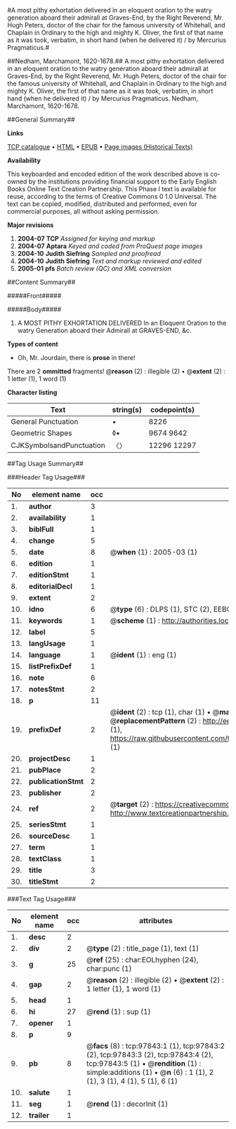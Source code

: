 #A most pithy exhortation delivered in an eloquent oration to the watry generation aboard their admirall at Graves-End, by the Right Reverend, Mr. Hugh Peters, doctor of the chair for the famous university of Whitehall, and Chaplain in Ordinary to the high and mighty K. Oliver, the first of that name as it was took, verbatim, in short hand (when he delivered it) / by Mercurius Pragmaticus.#

##Nedham, Marchamont, 1620-1678.##
A most pithy exhortation delivered in an eloquent oration to the watry generation aboard their admirall at Graves-End, by the Right Reverend, Mr. Hugh Peters, doctor of the chair for the famous university of Whitehall, and Chaplain in Ordinary to the high and mighty K. Oliver, the first of that name as it was took, verbatim, in short hand (when he delivered it) / by Mercurius Pragmaticus.
Nedham, Marchamont, 1620-1678.

##General Summary##

**Links**

[TCP catalogue](http://www.ota.ox.ac.uk/tcp/)  • 
[HTML](http://tei.it.ox.ac.uk/tcp/Texts-HTML/free/A52/A52761.html)  • 
[EPUB](http://tei.it.ox.ac.uk/tcp/Texts-EPUB/free/A52/A52761.epub) • 
[Page images (Historical Texts)](https://data.historicaltexts.jisc.ac.uk/view?pubId=eebo-13127071e&pageId=eebo-13127071e-97843-1)

**Availability**

This keyboarded and encoded edition of the
	       work described above is co-owned by the institutions
	       providing financial support to the Early English Books
	       Online Text Creation Partnership. This Phase I text is
	       available for reuse, according to the terms of Creative
	       Commons 0 1.0 Universal. The text can be copied,
	       modified, distributed and performed, even for
	       commercial purposes, all without asking permission.

**Major revisions**

1. __2004-07__ __TCP__ *Assigned for keying and markup*
1. __2004-07__ __Aptara__ *Keyed and coded from ProQuest page images*
1. __2004-10__ __Judith Siefring__ *Sampled and proofread*
1. __2004-10__ __Judith Siefring__ *Text and markup reviewed and edited*
1. __2005-01__ __pfs__ *Batch review (QC) and XML conversion*

##Content Summary##

#####Front#####

#####Body#####

1. A MOST PITHY
EXHORTATION
DELIVERED
In an Eloquent Oration to the watry
Generation aboard their Admirall at
GRAVES-END, &c.

**Types of content**

  * Oh, Mr. Jourdain, there is **prose** in there!

There are 2 **ommitted** fragments! 
 @__reason__ (2) : illegible (2)  •  @__extent__ (2) : 1 letter (1), 1 word (1)

**Character listing**


|Text|string(s)|codepoint(s)|
|---|---|---|
|General Punctuation|•|8226|
|Geometric Shapes|◊▪|9674 9642|
|CJKSymbolsandPunctuation|〈〉|12296 12297|

##Tag Usage Summary##

###Header Tag Usage###

|No|element name|occ|attributes|
|---|---|---|---|
|1.|__author__|3||
|2.|__availability__|1||
|3.|__biblFull__|1||
|4.|__change__|5||
|5.|__date__|8| @__when__ (1) : 2005-03 (1)|
|6.|__edition__|1||
|7.|__editionStmt__|1||
|8.|__editorialDecl__|1||
|9.|__extent__|2||
|10.|__idno__|6| @__type__ (6) : DLPS (1), STC (2), EEBO-CITATION (1), OCLC (1), VID (1)|
|11.|__keywords__|1| @__scheme__ (1) : http://authorities.loc.gov/ (1)|
|12.|__label__|5||
|13.|__langUsage__|1||
|14.|__language__|1| @__ident__ (1) : eng (1)|
|15.|__listPrefixDef__|1||
|16.|__note__|6||
|17.|__notesStmt__|2||
|18.|__p__|11||
|19.|__prefixDef__|2| @__ident__ (2) : tcp (1), char (1)  •  @__matchPattern__ (2) : ([0-9\-]+):([0-9IVX]+) (1), (.+) (1)  •  @__replacementPattern__ (2) : http://eebo.chadwyck.com/downloadtiff?vid=$1&page=$2 (1), https://raw.githubusercontent.com/textcreationpartnership/Texts/master/tcpchars.xml#$1 (1)|
|20.|__projectDesc__|1||
|21.|__pubPlace__|2||
|22.|__publicationStmt__|2||
|23.|__publisher__|2||
|24.|__ref__|2| @__target__ (2) : https://creativecommons.org/publicdomain/zero/1.0/ (1), http://www.textcreationpartnership.org/docs/. (1)|
|25.|__seriesStmt__|1||
|26.|__sourceDesc__|1||
|27.|__term__|1||
|28.|__textClass__|1||
|29.|__title__|3||
|30.|__titleStmt__|2||


###Text Tag Usage###

|No|element name|occ|attributes|
|---|---|---|---|
|1.|__desc__|2||
|2.|__div__|2| @__type__ (2) : title_page (1), text (1)|
|3.|__g__|25| @__ref__ (25) : char:EOLhyphen (24), char:punc (1)|
|4.|__gap__|2| @__reason__ (2) : illegible (2)  •  @__extent__ (2) : 1 letter (1), 1 word (1)|
|5.|__head__|1||
|6.|__hi__|27| @__rend__ (1) : sup (1)|
|7.|__opener__|1||
|8.|__p__|9||
|9.|__pb__|8| @__facs__ (8) : tcp:97843:1 (1), tcp:97843:2 (2), tcp:97843:3 (2), tcp:97843:4 (2), tcp:97843:5 (1)  •  @__rendition__ (1) : simple:additions (1)  •  @__n__ (6) : 1 (1), 2 (1), 3 (1), 4 (1), 5 (1), 6 (1)|
|10.|__salute__|1||
|11.|__seg__|1| @__rend__ (1) : decorInit (1)|
|12.|__trailer__|1||
